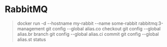 # RabbitMQ

> docker run -d --hostname my-rabbit --name some-rabbit   rabbitmq:3-management
> git config --global alias.co checkout
> git config --global alias.br branch
> git config --global alias.ci commit
> git config --global alias.st status
